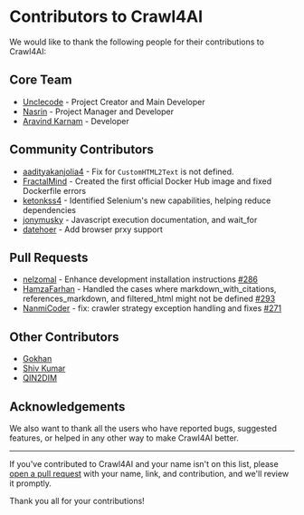 # Contributors to Crawl4AI

We would like to thank the following people for their contributions to Crawl4AI:

## Core Team

- [Unclecode](https://github.com/unclecode) - Project Creator and Main Developer
- [Nasrin](https://github.com/ntohidi) - Project Manager and Developer
- [Aravind Karnam](https://github.com/aravindkarnam) - Developer

## Community Contributors

- [aadityakanjolia4](https://github.com/aadityakanjolia4) - Fix for `CustomHTML2Text` is not defined.
- [FractalMind](https://github.com/FractalMind) - Created the first official Docker Hub image and fixed Dockerfile errors
- [ketonkss4](https://github.com/ketonkss4) - Identified Selenium's new capabilities, helping reduce dependencies
- [jonymusky](https://github.com/jonymusky) - Javascript execution documentation, and wait_for
- [datehoer](https://github.com/datehoer) - Add browser prxy support

## Pull Requests

- [nelzomal](https://github.com/nelzomal) - Enhance development installation instructions [#286](https://github.com/unclecode/crawl4ai/pull/286)
- [HamzaFarhan](https://github.com/HamzaFarhan) - Handled the cases where markdown_with_citations, references_markdown, and filtered_html might not be defined [#293](https://github.com/unclecode/crawl4ai/pull/293)
- [NanmiCoder](https://github.com/NanmiCoder) - fix: crawler strategy exception handling and fixes [#271](https://github.com/unclecode/crawl4ai/pull/271)


## Other Contributors

- [Gokhan](https://github.com/gkhngyk) 
- [Shiv Kumar](https://github.com/shivkumar0757)
- [QIN2DIM](https://github.com/QIN2DIM)

## Acknowledgements

We also want to thank all the users who have reported bugs, suggested features, or helped in any other way to make Crawl4AI better.

---

If you've contributed to Crawl4AI and your name isn't on this list, please [open a pull request](https://github.com/unclecode/crawl4ai/pulls) with your name, link, and contribution, and we'll review it promptly.

Thank you all for your contributions!